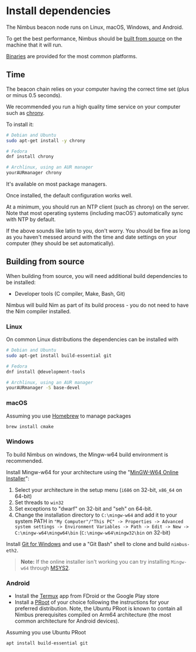 # Install dependencies

The Nimbus beacon node runs on Linux, macOS, Windows, and Android.

To get the best performance, Nimbus should be [built from source](./build.md) on the machine that it will run.

[Binaries](https://github.com/status-im/nimbus-eth2/releases/latest) are provided for the most common platforms.

## Time

The beacon chain relies on your computer having the correct time set (plus or minus 0.5 seconds).

We recommended you run a high quality time service on your computer such as [chrony](https://chrony.tuxfamily.org/).

To install it:

```sh
# Debian and Ubuntu
sudo apt-get install -y chrony

# Fedora
dnf install chrony

# Archlinux, using an AUR manager
yourAURmanager chrony
```

It's available on most package managers.

Once installed, the default configuration works well.

At a minimum, you should run an NTP client (such as chrony) on the server.  Note that most operating systems (including macOS') automatically sync with NTP by default.

If the above sounds like latin to you, don't worry. You should be fine as long as you haven't messed around with the time and date settings on your computer (they should be set automatically).

## Building from source

When building from source, you will need additional build dependencies to be installed:

- Developer tools (C compiler, Make, Bash, Git)

Nimbus will build Nim as part of its build process - you do not need to have the Nim compiler installed.

### Linux

On common Linux distributions the dependencies can be installed with

```sh
# Debian and Ubuntu
sudo apt-get install build-essential git

# Fedora
dnf install @development-tools

# Archlinux, using an AUR manager
yourAURmanager -S base-devel
```

### macOS

Assuming you use [Homebrew](https://brew.sh/) to manage packages

```sh
brew install cmake
```

### Windows

To build Nimbus on windows, the Mingw-w64 build environment is recommended.

Install Mingw-w64 for your architecture using the "[MinGW-W64 Online Installer](https://sourceforge.net/projects/mingw-w64/files/)":

1. Select your architecture in the setup menu (`i686` on 32-bit, `x86_64` on 64-bit)
2. Set threads to `win32`
3. Set exceptions to "dwarf" on 32-bit and "seh" on 64-bit.
4. Change the installation directory to `C:\mingw-w64` and add it to your system PATH in `"My Computer"/"This PC" -> Properties -> Advanced system settings -> Environment Variables -> Path -> Edit -> New -> C:\mingw-w64\mingw64\bin` (`C:\mingw-w64\mingw32\bin` on 32-bit)

Install [Git for Windows](https://gitforwindows.org/) and use a "Git Bash" shell to clone and build `nimbus-eth2`.

> **Note:** If the online installer isn't working you can try installing `Mingw-w64` through [MSYS2](https://www.msys2.org/).

### Android

- Install the [Termux](https://termux.com) app from FDroid or the Google Play store
- Install a [PRoot](https://wiki.termux.com/wiki/PRoot) of your choice following the instructions for your preferred distribution.
  Note, the Ubuntu PRoot is known to contain all Nimbus prerequisites compiled on Arm64 architecture (the most common architecture for Android devices).

Assuming you  use Ubuntu PRoot

```sh
apt install build-essential git
```
